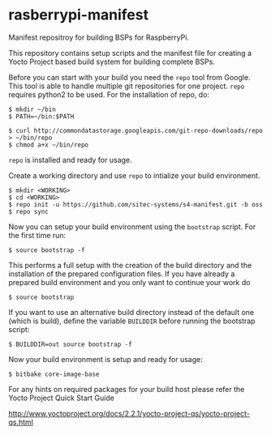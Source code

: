rasberrypi-manifest
==================

Manifest repositroy for building BSPs for RaspberryPi.

This repository contains setup scripts and the manifest file for creating a Yocto Project based build system for building complete BSPs.

Before you can start with your build you need the `repo` tool from Google. This tool is able
to handle multiple git repositories for one project. `repo` requires python2 to be used.
For the installation of repo, do:

	$ mkdir ~/bin
	$ PATH=~/bin:$PATH

	$ curl http://commondatastorage.googleapis.com/git-repo-downloads/repo > ~/bin/repo
	$ chmod a+x ~/bin/repo

`repo` is installed and ready for usage.

Create a working directory and use `repo` to intialize your build environment.

	$ mkdir <WORKING>
	$ cd <WORKING>
	$ repo init -u https://github.com/sitec-systems/s4-manifest.git -b oss
	$ repo sync

Now you can setup your build environment using the `bootstrap` script. For the first time run:

	$ source bootstrap -f

This performs a full setup with the creation of the build directory and the installation of the prepared
configuration files. If you have already a prepared build environment and you only want to continue your
work do

	$ source bootstrap

If you want to use an alternative build directory instead of the default one (which is build), define 
the variable `BUILDDIR` before running the bootstrap script:

	$ BUILDDIR=out source bootstrap -f

Now your build environment is setup and ready for usage:

	$ bitbake core-image-base

For any hints on required packages for your build host please refer the Yocto Project Quick Start Guide

http://www.yoctoproject.org/docs/2.2.1/yocto-project-qs/yocto-project-qs.html
